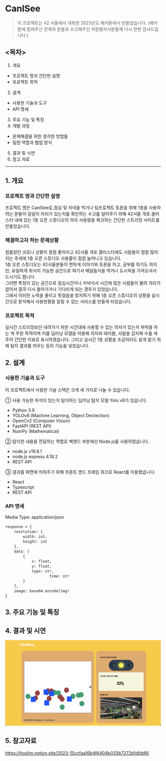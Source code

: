 CanISee
=========
> 이 프로젝트는 42 서울에서 개최한 2023년도 해커톤에서 만들었습니다. 
>(해커톤에 힘써주신 관계자 분들과 수고해주신 자원봉자사분들께 다시 한번 감사드립니다.)

## <목차>
1. 개요
* 프로젝트 명과 간단한 설명
* 프로젝트 목적
2. 설계
* 사용한 기술과 도구
* API 명세
3. 주요 기능 및 특징
4. 개발 과정
* 문제해결을 위한 생각한 방법들
* 팀원 역할과 협업 방식
5. 결과 및 시연
6. 참고 자료
<hr/>

## 1. 개요
### 프로젝트 명과 간단한 설명
  프로젝트 명은 CanISee로,점심 및 저녁을 먹거나 팀프로젝트 토론을 위해 1층을 사용하려는 분들이
일일이 자리가 있는지를 확인하는 수고를 덜어주기 위해 42서울 개포 클러스터 내에 있는 1층 오픈
스튜디오의 의자 사용량을 체크하는 간단한 스트리밍 사이트를 만들었습니다.

### 해결하고자 하는 문제상황
힘들었던 코로나 상황이 점점 좋아지고 42서울 개포 클러스터에도 사람들이 점점 많아지는 추세에 1층 오픈 스튜디오 사용률이 점점 늘어나고 있습니다.   
1층 오픈 스튜디오는 42서울분들이 편하게 이야기와 토론을 하고, 공부를 하기도 하지만, 유일하게 취식이 가능한 공간으로 여기서 배달음식을 먹거나 도시락을 가져오셔서
드시기도 합니다.    
그러면 특징이 있는 공간으로 점심시간이나 저녁식사 시간에 많은 사람들이 몰려 자리가 없어서 결국 다시 돌아가거나 기다리게 되는 경우가 있었습니다.   
그래서 이러한 노력을 줄이고 헛걸음을 방지하기 위해 1층 오픈 스튜디오의 상황을 실시간으로 분석해서 사용현황을 알릴 수 있는 서비스를 만들게 되었습니다.   
   
### 프로젝트 목적
  실시간 스트리밍보단 내려가기 위한 시간대에 사용할 수 있는 의자가 있는지 파악을 하는 게 주된 목적이며
이를 딥러닝 모델을 이용해 의자와 테이블, 사람을 감지해 수를 세주어 간단한 지표로 표시하였습니다.
그리고 실시간 1층 상황을 조금이라도 쉽게 알기 위해 탐지 결과를 띄우는 등의 기능을 넣었습니다.

## 2. 설계
### 사용한 기술과 도구
  이 프로젝트에서 사용한 기술 스택은 크게 세 가지로 나눌 수 있습니다.   
     
① 사용 가능한 좌석이 있는지 탐지하는 딥러닝 탐지 모델 Yolo v8가 있습니다.   
 - Python 3.9   
 - YOLOv8 (Machine Learning, Object Dectection)   
 - OpenCv2 (Computer Vision)   
 - FastAPI (REST API)   
 - NumPy (Mathematical)    

② 탐지한 내용을 전달하는 역할로 벡엔드 부분에선 Node.js를 사용하였습니다.   
 - node.js v19.8.1   
 - node.js express 4.18.2   
 - REST API   
   
③ 결과를 화면에 띄워주기 위해 프론트 엔드 프레임 워크로 React를 이용했습니다.
 - React   
 - Typescript   
 - REST API     

### API 명세
Media Type: application/json

```python3
response = {
	resolution: {
		width: int,
		height: int
	},
	data: [
		{
			x: float,
			y: float,
			type: str,
            		time: str
		}
	],
	image: base64.encode(img)
}	
```

## 3. 주요 기능 및 특징

## 4. 결과 및 시연
!["정상적으로 출력된 결과물"](./결과물.png)

## 5. 참고자료
<https://hoslim.notion.site/2023-15ccfaa16b4f4404b033b7272b1dfdd9/>
